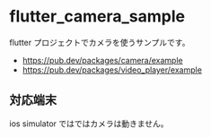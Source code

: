 # flutter_camera_sample

flutter プロジェクトでカメラを使うサンプルです。

- https://pub.dev/packages/camera/example
- https://pub.dev/packages/video_player/example

## 対応端末

ios simulator ではではカメラは動きません。
